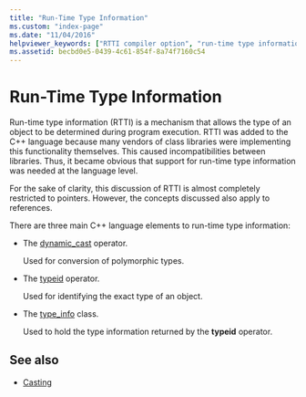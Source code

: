 ```yaml
---
title: "Run-Time Type Information"
ms.custom: "index-page"
ms.date: "11/04/2016"
helpviewer_keywords: ["RTTI compiler option", "run-time type information", "run time, type checking", "type information, run-time type checking", "run-time checks, type checking"]
ms.assetid: becbd0e5-0439-4c61-854f-8a74f7160c54
---
```

# Run-Time Type Information

Run-time type information (RTTI) is a mechanism that allows the type of an object to be determined during program execution. RTTI was added to the C++ language because many vendors of class libraries were implementing this functionality themselves. This caused incompatibilities between libraries. Thus, it became obvious that support for run-time type information was needed at the language level.

For the sake of clarity, this discussion of RTTI is almost completely restricted to pointers. However, the concepts discussed also apply to references.

There are three main C++ language elements to run-time type information:

- The [dynamic_cast](../cpp/dynamic-cast-operator.md) operator.

   Used for conversion of polymorphic types.

- The [typeid](../cpp/typeid-operator.md) operator.

   Used for identifying the exact type of an object.

- The [type_info](../cpp/type-info-class.md) class.

   Used to hold the type information returned by the **typeid** operator.

## See also

- [Casting](../cpp/casting.md)
